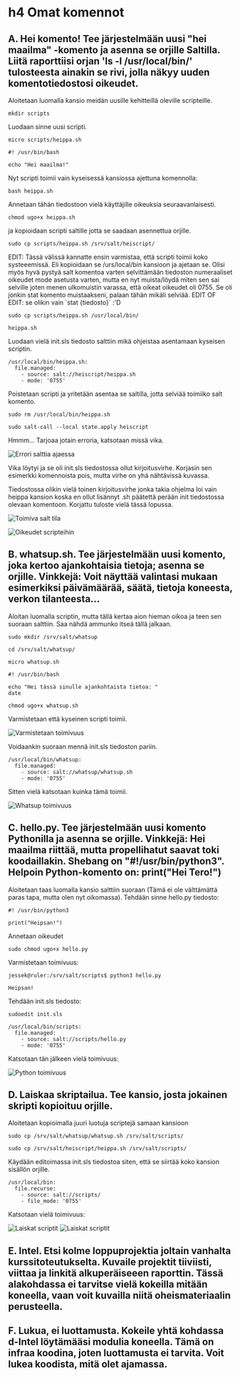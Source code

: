# h4 Omat komennot

## A. Hei komento! Tee järjestelmään uusi "hei maailma" -komento ja asenna se orjille Saltilla. Liitä raporttiisi orjan 'ls -l /usr/local/bin/' tulosteesta ainakin se rivi, jolla näkyy uuden komentotiedostosi oikeudet.

Aloitetaan luomalla kansio meidän uusille kehitteillä oleville scripteille. 
	
	mkdir scripts
	
Luodaan sinne uusi scripti.
	
	micro scripts/heippa.sh
	
	#! /usr/bin/bash

	echo "Hei maailma!"
	
Nyt scripti toimii vain kyseisessä kansiossa ajettuna komennolla:

	bash heippa.sh
	
Annetaan tähän tiedostoon vielä käyttäjille oikeuksia seuraavanlaisesti.

	chmod ugo+x heippa.sh
	
ja kopioidaan scripti saltille jotta se saadaan asennettua orjille.

	sudo cp scripts/heippa.sh /srv/salt/heiscript/
	
EDIT: Tässä välissä kannatte ensin varmistaa, että scripti toimii koko systeeemissä. Eli kopioidaan se /urs/local/bin kansioon ja ajetaan se. Olisi myös hyvä pystyä salt komentoa varten selvittämään tiedoston numeraaliset oikeudet mode asetusta varten, mutta en nyt muista/löydä miten sen sai selville joten menen ulkomuistin varassa, että oikeat oikeudet oli 0755. Se oli jonkin stat komento muistaakseni, palaan tähän mikäli selviää. EDIT OF EDIT: se olikin vain ´stat {tiedosto}´ :'D

	sudo cp scripts/heippa.sh /usr/local/bin/
	
	heippa.sh

Luodaan vielä init.sls tiedosto salttiin mikä ohjeistaa asentamaan kyseisen scriptin.

	/usr/local/bin/heippa.sh:
	  file.managed:
        - source: salt://heiscript/heippa.sh
        - mode: '0755'

Poistetaan scripti ja yritetään asentaa se saltilla, jotta selviää toimiiko salt komento.

	sudo rm /usr/local/bin/heippa.sh
	
	sudo salt-call --local state.apply heiscript

Hmmm... Tarjoaa jotain erroria, katsotaan missä vika.

![Errori salttia ajaessa](imgs/heiscripterror.jpg)

Vika löytyi ja se oli init.sls tiedostossa ollut kirjoitusvirhe. Korjasin sen esimerkki komennoista pois, mutta virhe on yhä nähtävissä kuvassa. 

Tiedostossa olikin vielä toinen kirjoitusvirhe jonka takia ohjelma loi vain heippa kansion koska en ollut lisännyt .sh päätettä perään init tiedostossa olevaan komentoon. Korjattu tuloste vielä tässä lopussa.

![Toimiva salt tila](imgs/scriptitoimii.jpg)

![Oikeudet scripteihin](imgs/oikat.jpg)

## B. whatsup.sh. Tee järjestelmään uusi komento, joka kertoo ajankohtaisia tietoja; asenna se orjille. Vinkkejä: Voit näyttää valintasi mukaan esimerkiksi päivämäärää, säätä, tietoja koneesta, verkon tilanteesta...

Aloitan luomalla scriptin, mutta tällä kertaa aion hieman oikoa ja teen sen suoraan salttiin. Saa nähdä ammunko itseä tällä jalkaan.

	sudo mkdir /srv/salt/whatsup
	
	cd /srv/salt/whatsup/
	
	micro whatsup.sh
	
	#! /usr/bin/bash

	echo "Hei tässä sinulle ajankohtaista tietoa: "
	date

	chmod ugo+x whatsup.sh

Varmistetaan että kyseinen scripti toimii. 

![Varmistetaan toimivuus](imgs/varmistus.jpg)

Voidaankin suoraan mennä init.sls tiedoston pariin.

	/usr/local/bin/whatsup:
	  file.managed:
        - source: salt://whatsup/whatsup.sh
        - mode: '0755'

Sitten vielä katsotaan kuinka tämä toimii. 

![Whatsup toimivuus](imgs/whatsup.jpg)

## C. hello.py. Tee järjestelmään uusi komento Pythonilla ja asenna se orjille. Vinkkejä: Hei maailma riittää, mutta propellihatut saavat toki koodaillakin. Shebang on "#!/usr/bin/python3". Helpoin Python-komento on: print("Hei Tero!")

Aloitetaan taas luomalla kansio salttiin suoraan (Tämä ei ole välttämättä paras tapa, mutta olen nyt oikomassa). Tehdään sinne hello.py tiedosto:

	#! /usr/bin/python3

	print("Heipsan!")
	
Annetaan oikeudet

	sudo chmod ugo+x hello.py
	
Varmistetaan toimivuus:
	
	jessek@ruler:/srv/salt/scripts$ python3 hello.py
	
	Heipsan!
	
Tehdään init.sls tiedosto:

	sudoedit init.sls
	
	/usr/local/bin/scripts:
	  file.managed:
        - source: salt://scripts/hello.py
        - mode: '0755'
		
Katsotaan tän jälkeen vielä toimivuus:

![Python toimivuus](imgs/pythontoimii.jpg)

## D. Laiskaa skriptailua. Tee kansio, josta jokainen skripti kopioituu orjille.

Aloitetaan kopioimalla juuri luotuja scriptejä samaan kansioon

	sudo cp /srv/salt/whatsup/whatsup.sh /srv/salt/scripts/

	sudo cp /srv/salt/heiscript/heippa.sh /srv/salt/scripts/
	
Käydään editoimassa init.sls tiedostoa siten, että se siirtää koko kansion sisällön orjille.

	/usr/local/bin:
	  file.recurse:
        - source: salt://scripts/
        - file_mode: '0755'
		
Katsotaan vielä toimivuus:

![Laiskat scriptit](imgs/laiska.jpg)
![Laiskat scriptit](imgs/laiska2.jpg)


	


## E. Intel. Etsi kolme loppuprojektia joltain vanhalta kurssitoteutukselta. Kuvaile projektit tiiviisti, viittaa ja linkitä alkuperäiseeen raporttin. Tässä alakohdassa ei tarvitse vielä kokeilla mitään koneella, vaan voit kuvailla niitä oheismateriaalin perusteella.

## F. Lukua, ei luottamusta. Kokeile yhtä kohdassa d-Intel löytämääsi modulia koneella. Tämä on infraa koodina, joten luottamusta ei tarvita. Voit lukea koodista, mitä olet ajamassa.